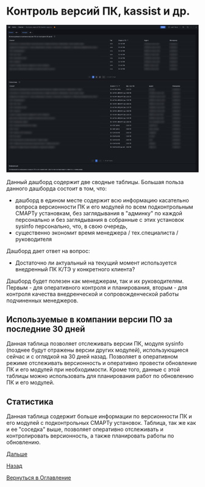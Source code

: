 # Контроль версий ПК, kassist и др.

![Дашборд "Контроль версий ПК, kassist и др."](img/versioning-SP-kassist/versioning-SP-kassist.png 'Дашборд "Контроль версий ПК, kassist и др."')

Данный дашборд содержит две сводные таблицы. Большая польза данного дашборда состоит в том, что:
- дашборд в едином месте содержит всю информацию касательно вопроса версионности ПК и его модулей по всем подконтрольным 
СМАРТу установкам, без заглядывания в "админку" по каждой персонально и без заглядывания в собранные с этих установок
sysinfo персонально, что, в свою очередь, 
- существенно экономит время менеджера / тех.специалиста / руководителя

Дашборд дает ответ на вопрос: 
- Достаточно ли актуальный на текущий момент используется внедренный ПК К/ТЭ у конкретного клиента?

Дашборд будет полезен как менеджерам, так и их руководителям. Первым - для оперативного контроля и планирования,
вторым - для контроля качества внедренческой и сопровожденческой работы подчиненных менеджеров.

## Используемые в компании версии ПО за последние 30 дней

Данная таблица позволяет отслеживать версии ПК, модуля sysinfo (позднее будут отражены версии других модулей), использующиеся
сейчас и с оглядкой на 30 дней назад. Позволяет в оперативном режиме отслеживать версионность и оперативно провести
обновление ПК и его модулей при необходимости. Кроме того, данные с этой таблицы можно использовать для планирования
работ по обновлению ПК и его модулей.

## Статистика

Данная таблица содержит больше информации по версионности ПК и его модулей с подконтрольных СМАРТу установок. Таблица,
так же как и ее "соседка" выше, позволяет оперативно отслеживать и контролировать версионность, а также планировать
работы по обновлению.

[Дальше](070-DB-errors.md)

[Назад](060-dashboards.md)

[Вернуться в Оглавление](Readme.md)